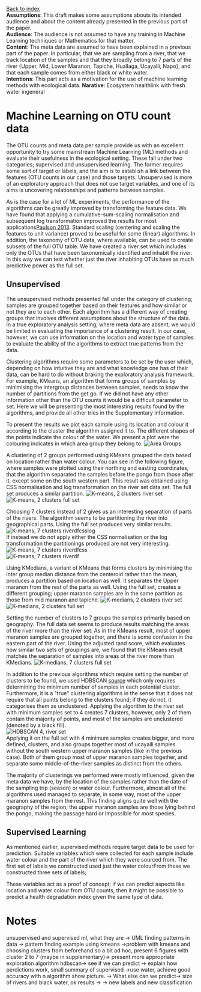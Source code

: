 [Back to index](index.md)   
**Assumptions**: This draft makes some assumptions abouts its intended audience and about the content already presented in the previous part of the paper.  
**Audience**: The audience is not assumed to have any training in Machine Learning techniques or Mathematics for that matter.  
**Content**: The meta data are assumed to have been explained in a previous part of the paper. In particular, that we are sampling from a river, that we track location of the samples and that they broadly belong to 7 parts of the river {Upper, Mid, Lower Maranon, Tapiche, Huallaga, Ucayalli, Napo}, and that each sample comes from either black or white water.   
**Intentions**: This part acts as a motivation for the use of machine learning methods with ecological data. 
**Narative**: Ecosystem healthlink with fresh water ingeneral
# Machine Learning on OTU count data
The OTU counts and meta data per sample provide us with an excellent opportunity to try some mainstream Machine Learning (ML) methods and evaluate their usefulness in the ecological setting. These fall under two categories; supervised and unsupervised learning. The former requires some sort of target or labels, and the aim is to establish a link between the features (OTU counts in our case) and those targets. Unsupervised is more of an exploratory approach that does not use target variables, and one of its aims is uncovering relationships and patterns between samples.

As is the case for a lot of ML experiments, the performance of the algorithms can be greatly improved by transforming the feature data. We have found that applying a cumulative-sum-scaling normalisation and subsequent log transformation improved the results for most applications[Paulson 2013](https://www.ncbi.nlm.nih.gov/pmc/articles/PMC4010126/). Standard scaling (centering and scaling the features to unit variance) proved to be useful for some (linear) algorithms. In addition, the taxonomy of OTU data, where available, can be used to create subsets of the full OTU table. We have created a river set which includes only the OTUs that have been taxonomically identified and inhabit the river. In this way we can test whether just the river inhabiting OTUs have as much predictive power as the full set.
## Unsupervised
The unsupervised methods presented fall under the category of clustering; samples are grouped together based on their features and how similar or not they are to each other. Each algorithm has a different way of creating groups that involves different assumptions about the structure of the data. In a true exploratory analysis setting, where meta data are absent, we would be limited in evaluating the importance of a clustering result. In our case, however, we can use information on the location and water type of samples to evaluate the ability of the algorithms to extract true patterns from the data. 

Clustering algorithms require some parameters to be set by the user which, depending on how intuitive they are and what knowledge one has of their data, can be hard to do without braking the exploratory analysis framework. For example, KMeans, an algorithm that forms groups of samples by minimising the intergroup distances between samples, needs to know the number of partitions from the get go. If we did not have any other information other than the OTU counts it would be a difficult parameter to set. Here we will be presenting the most interesting results found by the algorithms, and provide all other tries in the Supplementary information.

To present the results we plot each sample using its location and colour it according to the cluster the algorithm assigned it to. The different shapes of the points indicate the colour of the water. We present a plot were the colouring indicates in which area group they belong to.
![Area Groups](images/areagroup.png) 

A clustering of 2 groups performed using KMeans grouped the data based on location rather than water colour. You can see in the following figure, where samples were plotted using their northing and easting coordinates, that the algorithm separated the samples before the pongo from those after it, except some on the south western part. This result was obtained using CSS normalisation and log transformation on the river set data set. The full set produces a similar partition.
![K-means, 2 clusters river set](images/kmeans2_css_log.png)  
![K-means, 2 clusters full set](images/kmeans2_full_css_log.png)

Choosing 7 clusters instead of 2 gives us an interesting separation of parts of the rivers. The algorithm seems to be partitioning the river into geographical parts. Using the full set produces very similar results. 
![K-means, 7 clusters riverdfcsslog](images/kmeans7_rivcsslog.png)   
If instead we do not apply either the CSS normalisation or the log transformation the partitionings produced are not very interesting.    
![K-means, 7 clusters riverdfcss](images/kmeans7_rivcss.png)   
![K-means, 7 clusters riverdf](images/kmeans7_riv.png)   

Using KMedians, a variant of KMeans that forms clusters by minimising the inter group median distance from the centeroid rather than the mean, produces a partition based on location as well. It separates the Upper maranon from the rest of the parts as well.  Using the full set, creates a different grouping; upper maranon samples are in the same  partition as those from mid maranon and tapiche.
![K-medians, 2 clusters river set](images/kmedians_2riverdfcsslog.png)    
![K-medians, 2 clusters full set](images/kmedians_2fulldfcsslog.png)  

Setting the number of clusters to 7 groups the samples primarily based on geography. The full data set seems to produce results matching the areas of the river more than the river set. As in the KMeans result, most of upper maranon samples are grouped together, and there is some confusion in the eastern part of the river. Using the adjusted rand score, which evaluates how similar two sets of groupings are, we found that the KMeans result matches the separation of samples into areas of the river more than KMedians.
![K-medians, 7 clusters full set](images/kmedians_7fulldfcsslog.png) 

In addition to the previous algorithms which require setting the number of clusters to be found, we used HDBSCAN [source](https://hdbscan.readthedocs.io/en/latest/how_hdbscan_works.html) which only requires determining the minimum number of samples in each potential cluster. Furthermore, it is a "true" clustering algorithms in the sense that it does not require that all points belong to the clusters found; if they do not, it categorises them as unclustered. Applying the algorithm to the river set with minimum samples set to 4 creates 7 clusters, however, only 2 of them contain the majority of points, and most of the samples are unclustered (denoted by a black fill).  
![HDBSCAN 4, river set](images/hdbscan4riverdfcsslog.png)  
Applying it on the full set with 4 minimum samples creates bigger, and more defined, clusters, and also groups together most of ucayalli samples without the south western upper maranon samples (like in the previous case). Both of them group most of upper maranon samples together, and separate some middle-of-the-river samples as distinct from the others.

The majority of clusterings we performed were mostly influenced, given the meta data we have, by the location of the samples rather than the date of the sampling trip (season) or water colour. Furthermore, almost all  of the algorithms used managed to separate, in some way, most of the upper maranon samples from the rest. This finding aligns quite well with the geography of the region; the upper maranon samples are those lying behind the pongo, making the passage hard or impossible for most species. 




## Supervised Learning
As mentioned earlier, supervised methods require target data to be used for prediction. Suitable variables which were collected for each sample include water colour and the part of the river which they were sourced from. The first set of labels we constructed used just the water colourFrom these we constructed three sets of labels; 




These variables act as a proof of concept; if we can predict aspects like location and water colour from OTU counts, then it might be possible to predict a health degradation index given the same type of data.
# Notes
unsupervised and supervised ml, what they are -> UML finding patterns in data -> pattern finding example using kmeans ->problem with kmeans and choosing clusters from beforehand so a bit ad hoc, present 6 figures with cluster 2 to 7 (maybe in supplementary)-> present more appropriate exploration algorithm hdbscan-> see if we can predict -> explain how perdictions work, small summary of supervised ->use water, achieve good accuracy with n algorithm show picture. -> What else can we predict-> size of rivers and black water, ok results -> -> new labels and new classification
